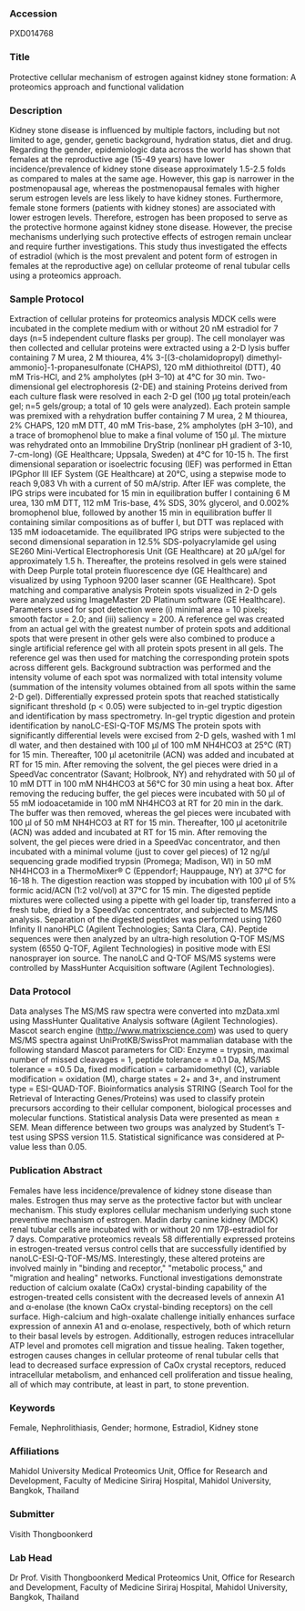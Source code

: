 ### Accession
PXD014768

### Title
Protective cellular mechanism of estrogen against kidney stone formation: A proteomics approach and functional validation

### Description
Kidney stone disease is influenced by multiple factors, including but not limited to age, gender, genetic background, hydration status, diet and drug. Regarding the gender, epidemiologic data across the world has shown that females at the reproductive age (15-49 years) have lower incidence/prevalence of kidney stone disease approximately 1.5-2.5 folds as compared to males at the same age. However, this gap is narrower in the postmenopausal age, whereas the postmenopausal females with higher serum estrogen levels are less likely to have kidney stones. Furthermore, female stone formers (patients with kidney stones) are associated with lower estrogen levels. Therefore, estrogen has been proposed to serve as the protective hormone against kidney stone disease. However, the precise mechanisms underlying such protective effects of estrogen remain unclear and require further investigations. This study thus investigated the effects of estradiol (which is the most prevalent and potent form of estrogen in females at the reproductive age) on cellular proteome of renal tubular cells using a proteomics approach.

### Sample Protocol
Extraction of cellular proteins for proteomics analysis  MDCK cells were incubated in the complete medium with or without 20 nM estradiol for 7 days (n=5 independent culture flasks per group). The cell monolayer was then collected and cellular proteins were extracted using a 2-D lysis buffer containing 7 M urea, 2 M thiourea, 4% 3-[(3-cholamidopropyl) dimethyl-ammonio]-1-propanesulfonate (CHAPS), 120 mM dithiothreitol (DTT), 40 mM Tris-HCl, and 2% ampholytes (pH 3–10) at 4°C for 30 min.   Two-dimensional gel electrophoresis (2-DE) and staining  Proteins derived from each culture flask were resolved in each 2-D gel (100 µg total protein/each gel; n=5 gels/group; a total of 10 gels were analyzed). Each protein sample was premixed with a rehydration buffer containing 7 M urea, 2 M thiourea, 2% CHAPS, 120 mM DTT, 40 mM Tris-base, 2% ampholytes (pH 3–10), and a trace of bromophenol blue to make a final volume of 150 μl. The mixture was rehydrated onto an Immobiline DryStrip (nonlinear pH gradient of 3-10, 7-cm-long) (GE Healthcare; Uppsala, Sweden) at 4°C for 10-15 h. The first dimensional separation or isoelectric focusing (IEF) was performed in Ettan IPGphor III IEF System (GE Healthcare) at 20°C, using a stepwise mode to reach 9,083 Vh with a current of 50 mA/strip. After IEF was complete, the IPG strips were incubated for 15 min in equilibration buffer I containing 6 M urea, 130 mM DTT, 112 mM Tris-base, 4% SDS, 30% glycerol, and 0.002% bromophenol blue, followed by another 15 min in equilibration buffer II containing similar compositions as of buffer I, but DTT was replaced with 135 mM iodoacetamide. The equilibrated IPG strips were subjected to the second dimensional separation in 12.5% SDS-polyacrylamide gel using SE260 Mini-Vertical Electrophoresis Unit (GE Healthcare) at 20 µA/gel for approximately 1.5 h. Thereafter, the proteins resolved in gels were stained with Deep Purple total protein fluorescence dye (GE Healthcare) and visualized by using Typhoon 9200 laser scanner (GE Healthcare).    Spot matching and comparative analysis   Protein spots visualized in 2-D gels were analyzed using ImageMaster 2D Platinum software (GE Healthcare).  Parameters used for spot detection were (i) minimal area = 10 pixels; smooth factor = 2.0; and (iii) saliency = 200. A reference gel was created from an actual gel with the greatest number of protein spots and additional spots that were present in other gels were also combined to produce a single artificial reference gel with all protein spots present in all gels. The reference gel was then used for matching the corresponding protein spots across different gels. Background subtraction was performed and the intensity volume of each spot was normalized with total intensity volume (summation of the intensity volumes obtained from all spots within the same 2-D gel). Differentially expressed protein spots that reached statistically significant threshold (p < 0.05) were subjected to in-gel tryptic digestion and identification by mass spectrometry.  In-gel tryptic digestion and protein identification by nanoLC-ESI-Q-TOF MS/MS  The protein spots with significantly differential levels were excised from 2-D gels, washed with 1 ml dI water, and then destained with 100 µl of 100 mM NH4HCO3 at 25°C (RT) for 15 min. Thereafter, 100 µl acetonitrile (ACN) was added and incubated at RT for 15 min. After removing the solvent, the gel pieces were dried in a SpeedVac concentrator (Savant; Holbrook, NY) and rehydrated with 50 µl of 10 mM DTT in 100 mM NH4HCO3 at 56°C for 30 min using a heat box. After removing the reducing buffer, the gel pieces were incubated with 50 µl of 55 mM iodoacetamide in 100 mM NH4HCO3 at RT for 20 min in the dark. The buffer was then removed, whereas the gel pieces were incubated with 100 µl of 50 mM NH4HCO3 at RT for 15 min. Thereafter, 100 µl acetonitrile (ACN) was added and incubated at RT for 15 min. After removing the solvent, the gel pieces were dried in a SpeedVac concentrator, and then incubated with a minimal volume (just to cover gel pieces) of 12 ng/µl sequencing grade modified trypsin (Promega; Madison, WI) in 50 mM NH4HCO3 in a ThermoMixer® C (Eppendorf; Hauppauge, NY) at 37°C for 16-18 h. The digestion reaction was stopped by incubation with 100 µl of 5% formic acid/ACN (1:2 vol/vol) at 37°C for 15 min. The digested peptide mixtures were collected using a pipette with gel loader tip, transferred into a fresh tube, dried by a SpeedVac concentrator, and subjected to MS/MS analysis.  Separation of the digested peptides was performed using 1260 Infinity II nanoHPLC (Agilent Technologies; Santa Clara, CA). Peptide sequences were then analyzed by an ultra-high resolution Q-TOF MS/MS system (6550 Q-TOF, Agilent Technologies) in positive mode with ESI nanosprayer ion source. The nanoLC and Q-TOF MS/MS systems were controlled by MassHunter Acquisition software (Agilent Technologies).

### Data Protocol
Data analyses  The MS/MS raw spectra were converted into mzData.xml using MassHunter Qualitative Analysis software (Agilent Technologies). Mascot search engine (http://www.matrixscience.com) was used to query MS/MS spectra against UniProtKB/SwissProt mammalian database with the following standard Mascot parameters for CID: Enzyme = trypsin, maximal number of missed cleavages = 1, peptide tolerance = ±0.1 Da, MS/MS tolerance = ±0.5 Da, fixed modification = carbamidomethyl (C), variable modification = oxidation (M), charge states = 2+ and 3+, and instrument type = ESI-QUAD-TOF.  Bioinformatics analysis  STRING (Search Tool for the Retrieval of Interacting Genes/Proteins) was used to classify protein precursors according to their cellular component, biological processes and molecular functions.   Statistical analysis  Data were presented as mean ± SEM. Mean difference between two groups was analyzed by Student’s T-test using SPSS version 11.5. Statistical significance was considered at P-value less than 0.05.

### Publication Abstract
Females have less incidence/prevalence of kidney stone disease than males. Estrogen thus may serve as the protective factor but with unclear mechanism. This study explores cellular mechanism underlying such stone preventive mechanism of estrogen. Madin darby canine kidney (MDCK) renal tubular cells are incubated with or without 20&#xa0;nm 17&#x3b2;-estradiol for 7&#xa0;days. Comparative proteomics reveals 58 differentially expressed proteins in estrogen-treated versus control cells that are successfully identified by nanoLC-ESI-Q-TOF-MS/MS. Interestingly, these altered proteins are involved mainly in "binding and receptor," "metabolic process," and "migration and healing" networks. Functional investigations demonstrate reduction of calcium oxalate (CaOx) crystal-binding capability of the estrogen-treated cells consistent with the decreased levels of annexin A1 and &#x3b1;-enolase (the known CaOx crystal-binding receptors) on the cell surface. High-calcium and high-oxalate challenge initially enhances surface expression of annexin A1 and &#x3b1;-enolase, respectively, both of which return to their basal levels by estrogen. Additionally, estrogen reduces intracellular ATP level and promotes cell migration and tissue healing. Taken together, estrogen causes changes in cellular proteome of renal tubular cells that lead to decreased surface expression of CaOx crystal receptors, reduced intracellular metabolism, and enhanced cell proliferation and tissue healing, all of which may contribute, at least in part, to stone prevention.

### Keywords
Female, Nephrolithiasis, Gender; hormone, Estradiol, Kidney stone

### Affiliations
Mahidol University
Medical Proteomics Unit, Office for Research and Development, Faculty of Medicine Siriraj Hospital, Mahidol University, Bangkok, Thailand

### Submitter
Visith Thongboonkerd

### Lab Head
Dr Prof. Visith Thongboonkerd
Medical Proteomics Unit, Office for Research and Development, Faculty of Medicine Siriraj Hospital, Mahidol University, Bangkok, Thailand



